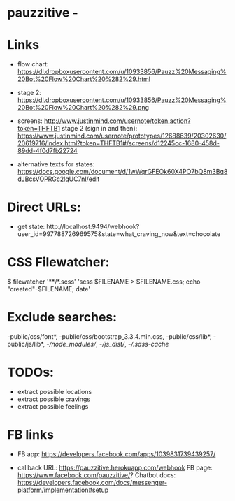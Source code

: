 # pauzzitive - 

# Links 
- flow chart:
https://dl.dropboxusercontent.com/u/10933856/Pauzz%20Messaging%20Bot%20Flow%20Chart%20%282%29.html
- stage 2: https://dl.dropboxusercontent.com/u/10933856/Pauzz%20Messaging%20Bot%20Flow%20Chart%20%282%29.png

- screens:
http://www.justinmind.com/usernote/token.action?token=THFTB1
stage 2 (sign in and then):
https://www.justinmind.com/usernote/prototypes/12688639/20302630/20619716/index.html?token=THFTB1#/screens/d12245cc-1680-458d-89dd-4f0d7fb22724

- alternative texts for states: 
https://docs.google.com/document/d/1wWqrGFEOk60X4PO7bQ8m3Bq8dJBcsVOPRGc2lqUC7nI/edit

# Direct URLs:
- get state: http://localhost:9494/webhook?user_id=997788726969575&state=what_craving_now&text=chocolate

# CSS Filewatcher:
$ filewatcher '**/*.scss' 'scss $FILENAME > $FILENAME.css; echo "created"-$FILENAME; date'

# Exclude searches:
-public/css/font*, -public/css/bootstrap_3.3.4.min.css, -public/css/lib*, -public/js/lib*, -*/node_modules/*, -*/js_dist/*, -*/.sass-cache*

# TODOs:
- extract possible locations 
- extract possible cravings
- extract possible feelings   

# FB links
- FB app: https://developers.facebook.com/apps/1039831739439257/
* callback URL: https://pauzzitive.herokuapp.com/webhook
FB page: https://www.facebook.com/pauzzitive/?
Chatbot docs: https://developers.facebook.com/docs/messenger-platform/implementation#setup
